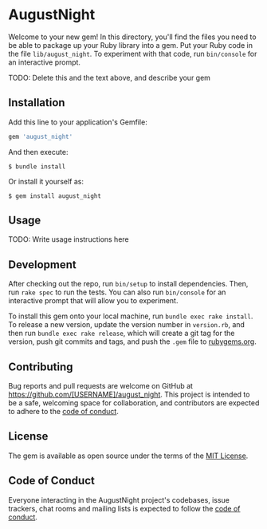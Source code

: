 # AugustNight

Welcome to your new gem! In this directory, you'll find the files you need to be able to package up your Ruby library into a gem. Put your Ruby code in the file `lib/august_night`. To experiment with that code, run `bin/console` for an interactive prompt.

TODO: Delete this and the text above, and describe your gem

## Installation

Add this line to your application's Gemfile:

```ruby
gem 'august_night'
```

And then execute:

    $ bundle install

Or install it yourself as:

    $ gem install august_night

## Usage

TODO: Write usage instructions here

## Development

After checking out the repo, run `bin/setup` to install dependencies. Then, run `rake spec` to run the tests. You can also run `bin/console` for an interactive prompt that will allow you to experiment.

To install this gem onto your local machine, run `bundle exec rake install`. To release a new version, update the version number in `version.rb`, and then run `bundle exec rake release`, which will create a git tag for the version, push git commits and tags, and push the `.gem` file to [rubygems.org](https://rubygems.org).

## Contributing

Bug reports and pull requests are welcome on GitHub at https://github.com/[USERNAME]/august_night. This project is intended to be a safe, welcoming space for collaboration, and contributors are expected to adhere to the [code of conduct](https://github.com/[USERNAME]/august_night/blob/master/CODE_OF_CONDUCT.md).


## License

The gem is available as open source under the terms of the [MIT License](https://opensource.org/licenses/MIT).

## Code of Conduct

Everyone interacting in the AugustNight project's codebases, issue trackers, chat rooms and mailing lists is expected to follow the [code of conduct](https://github.com/[USERNAME]/august_night/blob/master/CODE_OF_CONDUCT.md).
